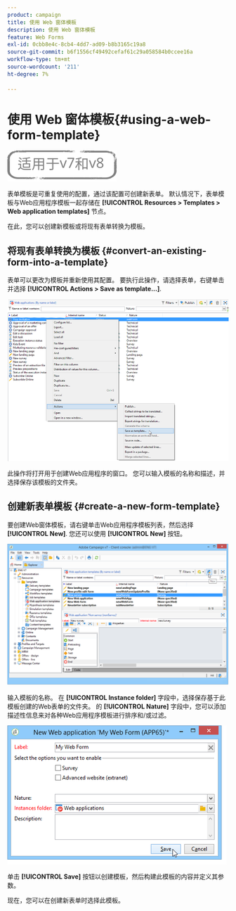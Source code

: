 ```yaml
---
product: campaign
title: 使用 Web 窗体模板
description: 使用 Web 窗体模板
feature: Web Forms
exl-id: 0cbb8e4c-8cb4-4dd7-ad09-b8b3165c19a8
source-git-commit: b6f1556cf49492cefaf61c29a058584b0ccee16a
workflow-type: tm+mt
source-wordcount: '211'
ht-degree: 7%

---
```


# 使用 Web 窗体模板{#using-a-web-form-template}

![](../../assets/common.svg)

表单模板是可重复使用的配置，通过该配置可创建新表单。 默认情况下，表单模板与Web应用程序模板一起存储在 **[!UICONTROL Resources > Templates > Web application templates]** 节点。

在此，您可以创建新模板或将现有表单转换为模板。

## 将现有表单转换为模板 {#convert-an-existing-form-into-a-template}

表单可以更改为模板并重新使用其配置。 要执行此操作，请选择表单，右键单击并选择 **[!UICONTROL Actions > Save as template...]**.

![](assets/s_ncs_admin_survey_saveastemplate.png)

此操作将打开用于创建Web应用程序的窗口。 您可以输入模板的名称和描述，并选择保存该模板的文件夹。

## 创建新表单模板 {#create-a-new-form-template}

要创建Web窗体模板，请右键单击Web应用程序模板列表，然后选择 **[!UICONTROL New]**. 您还可以使用 **[!UICONTROL New]** 按钮。

![](assets/s_ncs_admin_survey_createtemplate.png)

输入模板的名称。 在 **[!UICONTROL Instance folder]** 字段中，选择保存基于此模板创建的Web表单的文件夹。 的 **[!UICONTROL Nature]** 字段中，您可以添加描述性信息来对各种Web应用程序模板进行排序和/或过滤。

![](assets/s_ncs_admin_survey_createtemplate_details.png)

单击 **[!UICONTROL Save]** 按钮以创建模板，然后构建此模板的内容并定义其参数。

现在，您可以在创建新表单时选择此模板。
